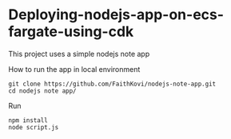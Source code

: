 # Deploying-nodejs-app-on-ecs-fargate-using-cdk

This project uses a simple nodejs note app

How to run the app in local environment
```
git clone https://github.com/FaithKovi/nodejs-note-app.git
cd nodejs note app/
```

Run
```
npm install
node script.js
```

